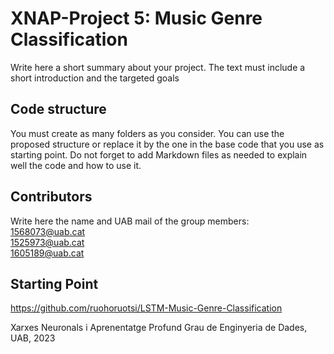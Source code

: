 
# XNAP-Project 5: Music Genre Classification
Write here a short summary about your project. The text must include a short introduction and the targeted goals

## Code structure
You must create as many folders as you consider. You can use the proposed structure or replace it by the one in the base code that you use as starting point. Do not forget to add Markdown files as needed to explain well the code and how to use it.





## Contributors
Write here the name and UAB mail of the group members:
</br>1568073@uab.cat
</br>1525973@uab.cat
</br>1605189@uab.cat

## Starting Point
https://github.com/ruohoruotsi/LSTM-Music-Genre-Classification

Xarxes Neuronals i Aprenentatge Profund
Grau de Enginyeria de Dades, 
UAB, 2023
